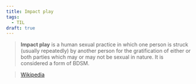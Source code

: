 ```yaml
---
title: Impact play
tags:
  - TIL
draft: true
---
```


> **Impact play** is a human sexual practice in which one person is struck (usually repeatedly) by another person for the gratification of either or both parties which may or may not be sexual in nature. It is considered a form of BDSM.

> [Wikipedia](https://en.wikipedia.org/wiki/Impact%20play)
